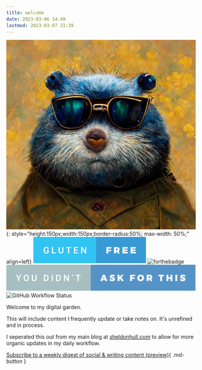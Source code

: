 ```yaml
---
title: welcome
date: 2023-03-06 14:49
lastmod: 2023-03-07 21:39
---
```


![avatar](assets/images/sheldon-avatar.jpg){: style="height:150px;width:150px;border-radius:50%; max-width: 50%;" align=left}
![forthebadge](https://raw.githubusercontent.com/BraveUX/for-the-badge/master/src/images/badges/gluten-free.svg)
![forthebadge](https://raw.githubusercontent.com/BraveUX/for-the-badge/master/src/images/badges/made-with-markdown.svg)
![forthebadge](https://raw.githubusercontent.com/BraveUX/for-the-badge/master/src/images/badges/you-didnt-ask-for-this.svg)
![GitHub Workflow Status](https://img.shields.io/github/actions/workflow/status/sheldonhull/digital-garden/mkdocs-publish.yml?style=for-the-badge)

Welcome to my digital garden.

This will include content I frequently update or take notes on.
It's unrefined and in process.

I seperated this out from my main blog at [sheldonhull.com](https://www.sheldonhull.com) to allow for more organic updates in my daily workflow.

[Subscribe to a weekly digest of social & writing content (preview)](https://app.mailbrew.com/sheldonhull/sheldonhullcom-Ce52fHROTfCr){ .md-button }
